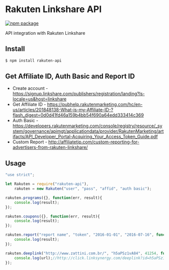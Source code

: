 # Rakuten Linkshare API

[![npm package](https://nodei.co/npm/rakuten-api.png?downloads=true&downloadRank=true&stars=true)](https://nodei.co/npm/rakuten-api/)

API integration with Rakuten Linkshare

## Install

```bash
$ npm install rakuten-api
```

## Get Affiliate ID, Auth Basic and Report ID

* Create account - https://signup.linkshare.com/publishers/registration/landing?ls-locale=us&host=linkshare
* Get Affiliate ID - https://pubhelp.rakutenmarketing.com/hc/en-us/articles/201848138-What-is-my-Affiliate-ID-?flash_digest=0d0d41fd46a159b4bb54f690a64edd333414c369
* Auth Basic - https://developers.rakutenmarketing.com/console/registry/resource/_system/governance/apimgt/applicationdata/provider/RakutenMarketing/artifacts/API_Developer_Portal-Acquiring_Your_Access_Token_Guide.pdf
* Custom Report - http://affiliatetip.com/custom-reporting-for-advertisers-from-rakuten-linkshare/

## Usage

```js
"use strict";

let Rakuten = require("rakuten-api"),
    rakuten = new Rakuten("user", "pass", "affid", "auth basic");

rakuten.programs({}, function(err, result){
    console.log(result);
});

rakuten.coupons({}, function(err, result){
    console.log(result);
});

rakuten.report("report name", "token", "2016-01-01", "2016-07-16", function(err, result){
    console.log(result);
});

rakuten.deeplink("http://www.zattini.com.br/", "h5aPSz1vA84", 41254, function(err, url){
    console.log(url);//http://click.linksynergy.com/deeplink?id=h5aPSz1vA84&mid=41254&murl=http%3A%2F%2Fwww.zattini.com.br%2F
});
```
